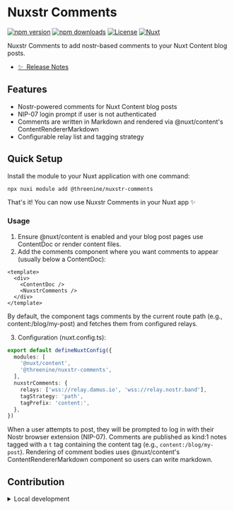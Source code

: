 <!--
Get your module up and running quickly.

Find and replace all on all files (CMD+SHIFT+F):
- Name: Nuxstr Comments
- Package name: @threenine/nuxstr-comments
- Description: Nuxstr Comments
-->

# Nuxstr Comments

[![npm version][npm-version-src]][npm-version-href]
[![npm downloads][npm-downloads-src]][npm-downloads-href]
[![License][license-src]][license-href]
[![Nuxt][nuxt-src]][nuxt-href]

Nuxstr Comments to add nostr-based comments to your Nuxt Content blog posts.

- [✨ &nbsp;Release Notes](/CHANGELOG.md)
<!-- - [🏀 Online playground](https://stackblitz.com/github/your-org/@threenine/nuxstr-comments?file=playground%2Fapp.vue) -->
<!-- - [📖 &nbsp;Documentation](https://example.com) -->

## Features

- Nostr-powered comments for Nuxt Content blog posts
- NIP-07 login prompt if user is not authenticated
- Comments are written in Markdown and rendered via @nuxt/content's ContentRendererMarkdown
- Configurable relay list and tagging strategy

## Quick Setup

Install the module to your Nuxt application with one command:

```bash
npx nuxi module add @threenine/nuxstr-comments
```

That's it! You can now use Nuxstr Comments in your Nuxt app ✨

### Usage

1. Ensure @nuxt/content is enabled and your blog post pages use ContentDoc or render content files.
2. Add the comments component where you want comments to appear (usually below a ContentDoc):

```vue
<template>
  <div>
    <ContentDoc />
    <NuxstrComments />
  </div>
</template>
```

By default, the component tags comments by the current route path (e.g., content:/blog/my-post) and fetches them from configured relays.

3. Configuration (nuxt.config.ts):

```ts
export default defineNuxtConfig({
  modules: [
    '@nuxt/content',
    '@threenine/nuxstr-comments',
  ],
  nuxstrComments: {
    relays: ['wss://relay.damus.io', 'wss://relay.nostr.band'],
    tagStrategy: 'path',
    tagPrefix: 'content:',
  },
})
```

When a user attempts to post, they will be prompted to log in with their Nostr browser extension (NIP-07). Comments are published as kind:1 notes tagged with a `t` tag containing the content tag (e.g., `content:/blog/my-post`). Rendering of comment bodies uses @nuxt/content's ContentRendererMarkdown component so users can write markdown.


## Contribution

<details>
  <summary>Local development</summary>
  
  ```bash
  # Install dependencies
  npm install
  
  # Generate type stubs
  npm run dev:prepare
  
  # Develop with the playground
  npm run dev
  
  # Build the playground
  npm run dev:build
  
  # Run ESLint
  npm run lint
  
  # Run Vitest
  npm run test
  npm run test:watch
  
  # Release new version
  npm run release
  ```

</details>


<!-- Badges -->
[npm-version-src]: https://img.shields.io/npm/v/@threenine/nuxstr-comments/latest.svg?style=flat&colorA=020420&colorB=00DC82
[npm-version-href]: https://npmjs.com/package/@threenine/nuxstr-comments

[npm-downloads-src]: https://img.shields.io/npm/dm/@threenine/nuxstr-comments.svg?style=flat&colorA=020420&colorB=00DC82
[npm-downloads-href]: https://npm.chart.dev/@threenine/nuxstr-comments

[license-src]: https://img.shields.io/npm/l/@threenine/nuxstr-comments.svg?style=flat&colorA=020420&colorB=00DC82
[license-href]: https://npmjs.com/package/@threenine/nuxstr-comments

[nuxt-src]: https://img.shields.io/badge/Nuxt-020420?logo=nuxt.js
[nuxt-href]: https://nuxt.com
